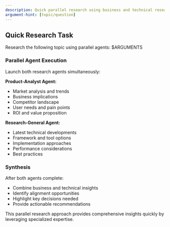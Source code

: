 ```yaml
---
description: Quick parallel research using business and technical research agents
argument-hint: [topic/question]
---
```


## Quick Research Task

Research the following topic using parallel agents: $ARGUMENTS

### Parallel Agent Execution

Launch both research agents simultaneously:

**Product-Analyst Agent:**
- Market analysis and trends
- Business implications
- Competitor landscape
- User needs and pain points
- ROI and value proposition

**Research-General Agent:**
- Latest technical developments
- Framework and tool options
- Implementation approaches
- Performance considerations
- Best practices

### Synthesis

After both agents complete:
- Combine business and technical insights
- Identify alignment opportunities
- Highlight key decisions needed
- Provide actionable recommendations

This parallel research approach provides comprehensive insights quickly by leveraging specialized expertise.
